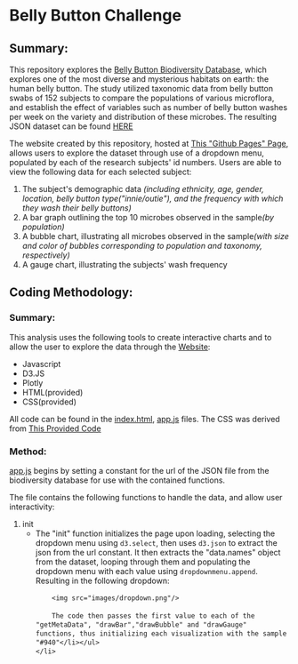 # Belly Button Challenge

## Summary:

This repository explores the [Belly Button Biodiversity Database](https://robdunnlab.com/projects/belly-button-biodiversity/), which explores one of the most diverse and mysterious habitats on earth: the human belly button. The study utilized taxonomic data from belly button swabs of 152 subjects to compare the populations of various microflora, and establish the effect of variables such as number of belly button washes per week on the variety and distribution of these microbes. The resulting JSON dataset can be found [HERE](https://2u-data-curriculum-team.s3.amazonaws.com/dataviz-classroom/v1.1/14-Interactive-Web-Visualizations/02-Homework/samples.json)

The website created by this repository, hosted at [This "Github Pages" Page](https://stwoodbury.github.io/belly-button-challenge/), allows users to explore the dataset through use of a dropdown menu, populated by each of the research subjects' id numbers. Users are able to view the following data for each selected subject:

 <ol>
    <li>The subject's demographic data <i>(including ethnicity, age, gender, location, belly button type("innie/outie"), and the frequency with which they wash their belly buttons)</i></li> 
    <li>A bar graph outlining the top 10 microbes observed in the sample<i>(by population)</i></li>
    <li>A bubble chart, illustrating all microbes observed in the sample<i>(with size and color of bubbles corresponding to population and taxonomy, respectively)</i></li>
    <li>A gauge chart, illustrating the subjects' wash frequency</li>
</ol>

## Coding Methodology:

### Summary:
This analysis uses the following tools to create interactive charts and to allow the user to explore the data through the [Website](https://stwoodbury.github.io/belly-button-challenge/):

<ul>
    <li>Javascript</li>
    <li>D3.JS</li>
    <li>Plotly</li>
    <li>HTML(provided)</li>
    <li>CSS(provided)</li>
</ul>

All code can be found in the [index.html](index.html), [app.js](static/js/app.js) files. The CSS was derived from [This Provided Code](https://maxcdn.bootstrapcdn.com/bootstrap/3.3.7/css/bootstrap.min.css)

### Method:

[app.js](static/js/app.js) begins by setting a constant for the url of the JSON file from the biodiversity database for use with the contained functions.

The file contains the following functions to handle the data, and allow user interactivity:

<ol>
    <li>init
        <ul><li>The "init" function initializes the page upon loading, selecting the dropdown menu using <code>d3.select</code>, then uses <code>d3.json</code> to extract the json from the url constant. It then extracts the "data.names" object from the dataset, looping through them and populating the dropdown menu with each value using <code>dropdownmenu.append</code>. Resulting in the following dropdown:
        
        <img src="images/dropdown.png"/>

        The code then passes the first value to each of the "getMetaData", "drawBar","drawBubble" and "drawGauge" functions, thus initializing each visualization with the sample "#940"</li></ul>
    </li>
